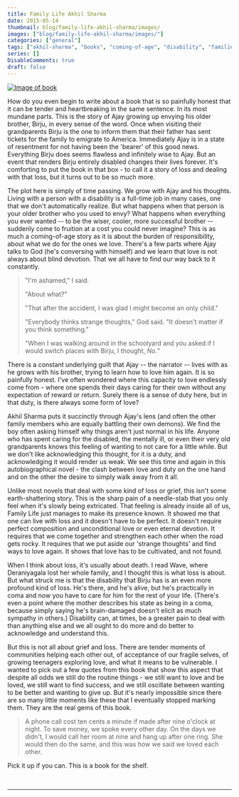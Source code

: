```yaml
---
title: Family Life Akhil Sharma
date: 2015-05-14
thumbnail: blog/family-life-akhil-sharma/images/
images: ["blog/family-life-akhil-sharma/images/"]
categories: ["general"]
tags: ["akhil-sharma", "books", "coming-of-age", "disability", "families", "family-life", "grief", "immigrant", "loss", "love", "reading"]
series: []
DisableComments: true
draft: false
---
```


[![Image of book](https://images-na.ssl-images-amazon.com/images/S/compressed.photo.goodreads.com/books/1415582645i/22253764.jpg)](https://images-na.ssl-images-amazon.com/images/S/compressed.photo.goodreads.com/books/1415582645i/22253764.jpg)

How do you even begin to write about a book that is so painfully honest that it can be tender and heartbreaking in the same sentence. In its most mundane parts. This is the story of Ajay growing up envying his older brother, Birju, in every sense of the word. Once when visiting their grandparents Birju is the one to inform them that their father has sent tickets for the family to emigrate to America. Immediately Ajay is in a state of resentment for not having been the 'bearer' of this good news. Everything Birju does seems flawless and infinitely wise to Ajay. But an event that renders Birju entirely disabled changes their lives forever. It's comforting to put the book in that box - to call it a story of loss and dealing with that loss, but it turns out to be so much more.

The plot here is simply of time passing. We grow with Ajay and his thoughts. Living with a person with a disability is a full-time job in many cases, one that we don't automatically realize. But what happens when that person is your older brother who you used to envy? What happens when everything you ever wanted -- to be the wiser, cooler, more successful brother -- suddenly come to fruition at a cost you could never imagine? This is as much a coming-of-age story as it is about the burden of responsibility, about what we do for the ones we love. There's a few parts where Ajay talks to God (he's conversing with himself) and we learn that love is not always about blind devotion. That we all have to find our way back to it constantly.

> "I'm ashamed," I said.
> 
> "About what?"
> 
> "That after the accident, I was glad I might become an only child."
> 
> "Everybody thinks strange thoughts," God said. "It doesn't matter if you think something."
> 
> "When I was walking around in the schoolyard and you asked if I would switch places with Birju, I thought, _No._"

There is a constant underlying guilt that Ajay -- the narrator -- lives with as he grows with his brother, trying to learn how to love him again. It is so painfully honest. I've often wondered where this capacity to love endlessly come from - where one spends their days caring for their own without any expectation of reward or return. Surely there is a sense of duty here, but in that duty, is there always some form of love?

Akhil Sharma puts it succinctly through Ajay's lens (and often the other family members who are equally battling their own demons). We find the boy often asking himself why things aren't just normal in his life. Anyone who has spent caring for the disabled, the mentally ill, or even their very old grandparents knows this feeling of wanting to not care for a little while. But we don't like acknowledging this thought, for it is a duty, and acknowledging it would render us weak. We see this time and again in this autobiographical novel - the clash between love and duty on the one hand and on the other the desire to simply walk away from it all.

Unlike most novels that deal with some kind of loss or grief, this isn't some earth-shattering story. This is the sharp pain of a needle-stab that you only feel when it's slowly being extricated. That feeling is already inside all of us, Family Life just manages to make its presence known. It showed me that one can live with loss and it doesn't have to be perfect. It doesn't require perfect composition and unconditional love or even eternal devotion. It requires that we come together and strengthen each other when the road gets rocky. It requires that we put aside our 'strange thoughts' and find ways to love again. It shows that love has to be cultivated, and not found.

When I think about loss, it's usually about death. I read Wave, where Deraniyagala lost her whole family, and I thought this is what loss is about. But what struck me is that the disability that Birju has is an even more profound kind of loss. He's there, and he's alive, but he's practically in coma and now you have to care for him for the rest of your life. (There's even a point where the mother describes his state as being in a coma, because simply saying he's brain-damaged doesn't elicit as much sympathy in others.) Disability can, at times, be a greater pain to deal with than anything else and we all ought to do more and do better to acknowledge and understand this.

But this is not all about grief and loss. There are tender moments of communities helping each other out, of acceptance of our fragile selves, of growing teenagers exploring love, and what it means to be vulnerable. I wanted to pick out a few quotes from this book that show this aspect that despite all odds we still do the routine things - we still want to love and be loved, we still want to find success, and we still oscillate between wanting to be better and wanting to give up. But it's nearly impossible since there are so many little moments like these that I eventually stopped marking them. They are the real gems of this book.

> A phone call cost ten cents a minute if made after nine o'clock at night. To save money, we spoke every other day. On the days we didn't, I would call her room at nine and hang up after one ring. She would then do the same, and this was how we said we loved each other.

Pick it up if you can. This is a book for the shelf.

<br>

---

